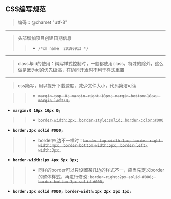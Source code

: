 ## CSS编写规范

> 编码：@charset "utf-8"

------

> 头部增加项目创建日期信息 
>> - `/*xm_name  20180913 */ ` 

------ 

> class与id的使用：纯写样式控制时，一般都使用class，特殊的除外，这么做是因为id的优先级高，在协同开发时不利于样式重置

------

> css简写，用以提升下载速度，减少文件大小，代码简洁可读

>> -  ~~`margin-top：0; margin-right:10px; margin-bottom:10px; margin-left:0;`~~
   * __`margin:0 10px 10px 0;`__
>> - ~~`border-width:2px; border-style:solid; border-color:#000`~~
   * __`border:2px solid #000;`__
>> - border四边不一样时：~~`border-top-width:1px; border-right-width:4px; border-bottom-width:5px; border-left-width:3px;`~~
   * __`border-width:1px 4px 5px 3px;`__
>> - 同样的border可以只设置某几边的样式不一，应当先定义border的整体样式，再进行修改: ~~`border-right:2px solid #000; border-bottom:3px solid #000;`~~
   * __`border:1px solid #000; border-width:1px 2px 3px 1px;`__
   



    
